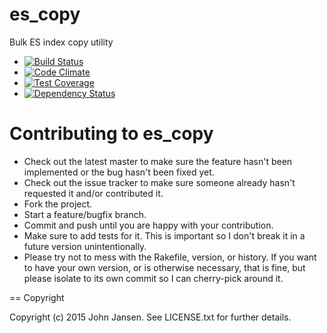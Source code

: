es_copy
=======

Bulk ES index copy utility

  - [![Build Status](https://travis-ci.org/johnjansen/es_copy.svg)](https://travis-ci.org/johnjansen/es_copy)
  - [![Code Climate](https://codeclimate.com/github/johnjansen/es_copy/badges/gpa.svg)](https://codeclimate.com/github/johnjansen/es_copy)
  - [![Test Coverage](https://codeclimate.com/github/johnjansen/es_copy/badges/coverage.svg)](https://codeclimate.com/github/johnjansen/es_copy/coverage)
  - [![Dependency Status](https://gemnasium.com/johnjansen/es_copy.svg)](https://gemnasium.com/johnjansen/es_copy)

Contributing to es_copy
=======================
 
* Check out the latest master to make sure the feature hasn't been implemented or the bug hasn't been fixed yet.
* Check out the issue tracker to make sure someone already hasn't requested it and/or contributed it.
* Fork the project.
* Start a feature/bugfix branch.
* Commit and push until you are happy with your contribution.
* Make sure to add tests for it. This is important so I don't break it in a future version unintentionally.
* Please try not to mess with the Rakefile, version, or history. If you want to have your own version, or is otherwise necessary, that is fine, but please isolate to its own commit so I can cherry-pick around it.

== Copyright

Copyright (c) 2015 John Jansen. See LICENSE.txt for
further details.


